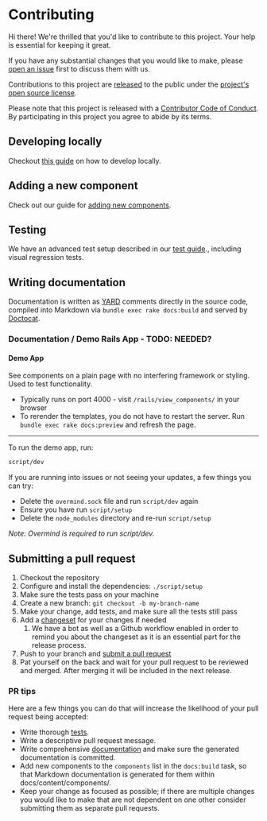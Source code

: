 # Contributing

Hi there! We're thrilled that you'd like to contribute to this project. Your help is essential for keeping it great.

If you have any substantial changes that you would like to make, please [open an issue](http://github.com/opf/primer_view_components/issues/new) first to discuss them with us.

Contributions to this project are [released](https://help.github.com/articles/github-terms-of-service/#6-contributions-under-repository-license) to the public under the [project's open source license](https://github.com/opf/primer_view_components/blob/main/LICENSE.txt).

Please note that this project is released with a [Contributor Code of Conduct](https://github.com/opf/primer_view_components/blob/main/CODE_OF_CONDUCT.md). By participating in this project you agree to abide by its terms.

## Developing locally

Checkout [this guide](./setup.md) on how to develop locally.

## Adding a new component

Check out our guide for [adding new components](./adding-components.md).

## Testing

We have an advanced test setup described in our [test guide](./playwright-testing.md)., including visual regression tests.

## Writing documentation

Documentation is written as [YARD](https://yardoc.org/) comments directly in the source code, compiled into Markdown via `bundle exec rake docs:build` and served by [Doctocat](https://github.com/primer/doctocat).

### Documentation / Demo Rails App - TODO: NEEDED?

#### Demo App

See components on a plain page with no interfering framework or styling. Used to test functionality.

* Typically runs on port 4000 - visit `/rails/view_components/` in your browser
* To rerender the templates, you do not have to restart the server. Run `bundle exec rake docs:preview` and refresh the page.

---
To run the demo app, run:

```bash
script/dev
```

If you are running into issues or not seeing your updates, a few things you can try:

* Delete the `overmind.sock` file and run `script/dev` again
* Ensure you have run `script/setup`
* Delete the `node_modules` directory and re-run `script/setup`

_Note: Overmind is required to run script/dev._

## Submitting a pull request

1. Checkout the repository
1. Configure and install the dependencies: `./script/setup`
1. Make sure the tests pass on your machine
1. Create a new branch: `git checkout -b my-branch-name`
1. Make your change, add tests, and make sure all the tests still pass
1. Add a [changeset](https://github.com/changesets/changesets/blob/main/docs/adding-a-changeset.md) for your changes if needed
   1. We have a bot as well as a Github workflow enabled in order to remind you about the changeset as it is an essential part for the release process.
1. Push to your branch and [submit a pull request](https://github.com/opf/primer_view_components/compare)
1. Pat yourself on the back and wait for your pull request to be reviewed and merged. After merging it will be included in the next release.

### PR tips

Here are a few things you can do that will increase the likelihood of your pull request being accepted:

* Write thorough [tests](#testing).
* Write a descriptive pull request message.
* Write comprehensive [documentation](#writing-documentation) and make sure the generated documentation is committed.
* Add new components to the `components` list in the `docs:build` task, so that Markdown documentation is generated for them within docs/content/components/.
* Keep your change as focused as possible; if there are multiple changes you would like to make that are not dependent on one other consider submitting them as separate pull requests.
